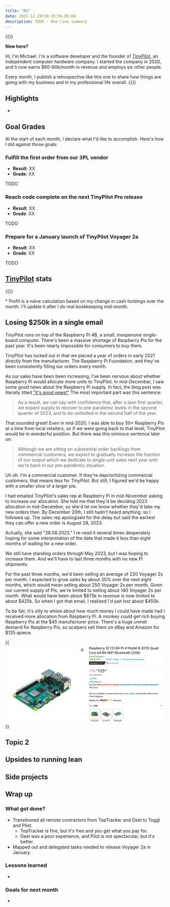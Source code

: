 ```yaml
---
title: "01"
date: 2022-12-29T10:19:59-05:00
description: TODO - One-line summary
---
```


{{<notice type="info">}}

**New here?**

Hi, I'm Michael. I'm a software developer and the founder of [TinyPilot](https://tinypilotkvm.com), an independent computer hardware company. I started the company in 2020, and it now earns $60-80k/month in revenue and employs six other people.

Every month, I publish a retrospective like this one to share how things are going with my business and in my professional life overall.
{{</notice>}}

## Highlights

-

## Goal Grades

At the start of each month, I declare what I'd like to accomplish. Here's how I did against those goals:

### Fulfill the first order from our 3PL vendor

- **Result**: XX
- **Grade**: XX

TODO

### Reach code complete on the next TinyPilot Pro release

- **Result**: XX
- **Grade**: XX

TODO

### Prepare for a January launch of TinyPilot Voyager 2a

- **Result**: XX
- **Grade**: XX

TODO

## [TinyPilot](https://tinypilotkvm.com/?ref=mtlynch.io) stats

{{<revenue-graph project="tinypilot">}}

\* Profit is a naïve calculation based on my change in cash holdings over the month. I'll update it after I do real bookkeeping mid-month.

## Losing $250k in a single email

TinyPilot runs on top of the Raspberry Pi 4B, a small, inexpensive single-board computer. There's been a massive shortage of Raspberry Pis for the past year. It's been nearly impossible for consumers to buy them.

TinyPilot has lucked out in that we placed a year of orders in early 2021 directly from the manufacturer, The Raspberry Pi Foundation, and they've been consistently filling our orders every month.

As our sales have been been increasing, I've been nervous about whether Raspberry Pi would allocate more units to TinyPilot. In mid-December, I saw some good news about the Raspberry Pi supply. In fact, the blog post was literally titled ["it's good news!"](https://www.raspberrypi.com/news/supply-chain-update-its-good-news/) The most important part was this sentence:

> As a result, we can say with confidence that, after a lean first quarter, we expect supply to recover to pre-pandemic levels in the second quarter of 2023, and to be unlimited in the second half of the year.

That sounded great! Even in mid-2020, I was able to buy 50+ Raspberry Pis at a time from local retailers, so if we were going back to that level, TinyPilot would be in wonderful position. But there was this ominous sentence later on:

> Although we are sitting on substantial order backlogs from commercial customers, we expect to gradually increase the fraction of our output which we dedicate to single-unit sales next year until we’re back in our pre-pandemic situation.

Uh oh. I'm a commercial customer. If they're deprioritizing commercial customers, that means less for TinyPilot. But still, I figured we'd be happy with a smaller slice of a larger pie.

I had emailed TinyPilot's sales rep at Raspberry Pi in mid-November asking to increase our allocation. She told me that they'd be deciding 2023 allocation in mid-December, so she'd let me know whether they'd take my new orders then. By December 20th, I still hadn't heard anything, so I followed up. The sales rep apologized for the delay but said the earliest they can offer a new order is August 28, 2023.

Actually, she said "28.08.2023." I re-read it several times desperately hoping for some interpretation of the date that made it less than eight months of waiting for a new order.

We still have standing orders through May 2023, but I was hoping to increase them. And we'll have to last three months with no new Pi shipments.

For the past three months, we'd been selling an average of 220 Voyager 2s per month. I expected to grow sales by about 35% over the next eight months, which would mean selling about 250 Voyager 2s per month. Given our current supply of Pis, we're limited to selling about 140 Voyager 2s per month. What would have been about $875k in revenue is now limited to about $425k. So when I got that email, I realized I'd just lost about $450k.

To be fair, it's silly to whine about how much money I could have made had I received more allocation from Raspberry Pi. A monkey could get rich buying Raspberry Pis at the $45 manufacturer price. There's a huge unmet demand for Raspberry Pis, so scalpers sell them on eBay and Amazon for $125 apiece.

{{<img src="pi-amazon.png" has-border="true" max-width="600px">}}

## Topic 2

## Upsides to running lean

## Side projects

## Wrap up

### What got done?

- Transitioned all remote contractors from TopTracker and Deel to Toggl and Pilot.
  - TopTracker is fine, but it's free and you get what you pay for.
  - Deel was a poor experience, and Pilot is not spectacular, but it's better.
- Mapped out and delegated tasks needed to release Voyager 2a in January.

### Lessons learned

-

### Goals for next month

-
